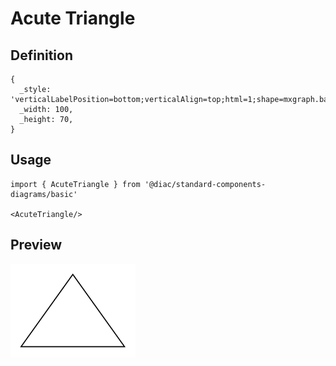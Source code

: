 # Acute Triangle

## Definition

```
{
  _style: 'verticalLabelPosition=bottom;verticalAlign=top;html=1;shape=mxgraph.basic.acute_triangle;dx=0.5;',
  _width: 100,
  _height: 70,
}
```

## Usage

```
import { AcuteTriangle } from '@diac/standard-components-diagrams/basic'

<AcuteTriangle/>
```

## Preview

<img src="./acute-triangle.png" width="200"/>
